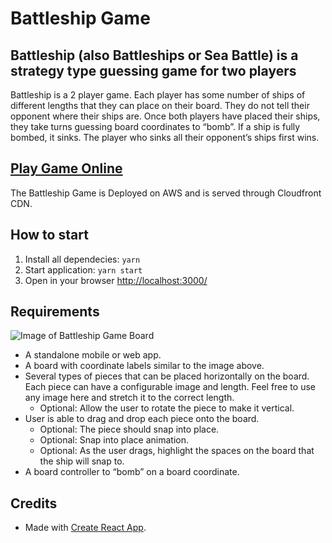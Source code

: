 # Battleship Game

## Battleship (also Battleships or Sea Battle) is a strategy type guessing game for two players

Battleship is a 2 player game. Each player has some number of ships of different lengths that they can place on their board. They do not tell their opponent where their ships are. Once both players have placed their ships, they take turns guessing board coordinates to “bomb”. If a ship is fully bombed, it sinks. The player who sinks all their opponent’s ships first wins.

## [Play Game Online](https://dof6zk3ac10cx.cloudfront.net)
The Battleship Game is Deployed on AWS and is served through Cloudfront CDN.

## How to start

1. Install all dependecies:
   `yarn`
2. Start application:
   `yarn start`
3. Open in your browser [http://localhost:3000/](http://localhost:3000/)

## Requirements
![Image of Battleship Game Board](https://upload.wikimedia.org/wikipedia/commons/6/65/Battleship_game_board.svg)

- A standalone mobile or web app.
- A board with coordinate labels similar to the image above.
- Several types of pieces that can be placed horizontally on the board. Each piece can have a configurable image and length. Feel free to use any image here and stretch it to the correct length.
  - Optional: Allow the user to rotate the piece to make it vertical.
- User is able to drag and drop each piece onto the board.
  - Optional: The piece should snap into place.
  - Optional: Snap into place animation.
  - Optional: As the user drags, highlight the spaces on the board that the ship will snap to.
- A board controller to “bomb” on a board coordinate.

## Credits

- Made with [Create React App](https://github.com/facebook/create-react-app).
